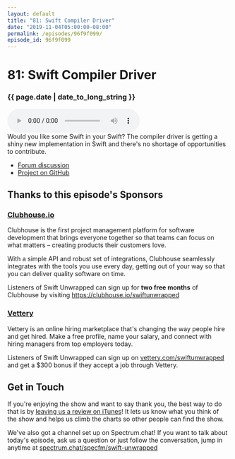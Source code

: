 ```yaml
---
layout: default
title: "81: Swift Compiler Driver"
date: "2019-11-04T05:00:00-08:00"
permalink: /episodes/96f9f099/
episode_id: 96f9f099
---
```


# 81: Swift Compiler Driver

### {{ page.date | date_to_long_string }}

<audio controls><source src="/audio/96f9f099.mp3" type="audio/mpeg"></audio>
<br/>
Would you like some Swift in your Swift? The compiler driver is getting a shiny new implementation in Swift and there's no shortage of opportunities to contribute.

* [Forum discussion](https://forums.swift.org/t/new-project-announcement-swift-compiler-driver-reimplementation-in-swift/29696)
* [Project on GitHub](https://github.com/apple/swift-driver)

## Thanks to this episode's Sponsors

### [Clubhouse.io](https://clubhouse.io/swiftunwrapped)

Clubhouse is the first project management platform for software development that brings everyone together so that teams can focus on what matters – creating products their customers love. 

With a simple API and robust set of integrations, Clubhouse seamlessly integrates with the tools you use every day, getting out of your way so that you can deliver quality software on time. 

Listeners of Swift Unwrapped can sign up for **two free months** of Clubhouse by visiting https://clubhouse.io/swiftunwrapped 

### [Vettery](https://vettery.com/swiftunwrapped)

Vettery is an online hiring marketplace that's changing the way people hire and get hired. Make a free profile, name your salary, and connect with hiring managers from top employers today.

Listeners of Swift Unwrapped can sign up on [vettery.com/swiftunwrapped](https://vettery.com/swiftunwrapped) and get a $300 bonus if they accept a job through Vettery.

## Get in Touch

If you're enjoying the show and want to say thank you, the best way to do that is by [leaving us a review on iTunes](https://itunes.apple.com/us/podcast/swift-unwrapped/id1209817203?mt=2)! It lets us know what you think of the show and helps us climb the charts so other people can find the show.

We've also got a channel set up on Spectrum.chat! If you want to talk about today's episode, ask us a question or just follow the conversation, jump in anytime at [spectrum.chat/specfm/swift-unwrapped](https://spectrum.chat/specfm/swift-unwrapped)
